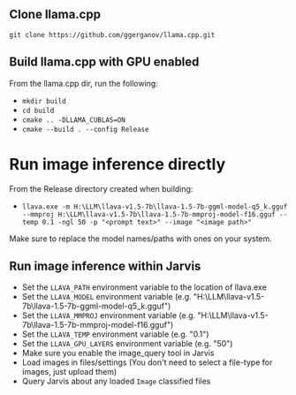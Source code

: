 
## Clone llama.cpp
`git clone https://github.com/ggerganov/llama.cpp.git`

## Build llama.cpp with GPU enabled
From the llama.cpp dir, run the following:
- `mkdir build`
- `cd build`
- `cmake .. -DLLAMA_CUBLAS=ON`
- `cmake --build . --config Release`

# Run image inference directly
From the Release directory created when building:
- `llava.exe -m H:\LLM\llava-v1.5-7b\llava-1.5-7b-ggml-model-q5_k.gguf --mmproj H:\LLM\llava-v1.5-7b\llava-1.5-7b-mmproj-model-f16.gguf --temp 0.1 -ngl 50 -p "<prompt text>" --image "<image path>"`

Make sure to replace the model names/paths with ones on your system.

## Run image inference within Jarvis
- Set the `LLAVA_PATH` environment variable to the location of llava.exe
- Set the `LLAVA_MODEL` environment variable (e.g. "H:\LLM\llava-v1.5-7b\llava-1.5-7b-ggml-model-q5_k.gguf")
- Set the `LLAVA_MMPROJ` environment variable (e.g. "H:\LLM\llava-v1.5-7b\llava-1.5-7b-mmproj-model-f16.gguf")
- Set the `LLAVA_TEMP` environment variable (e.g. "0.1")
- Set the `LLAVA_GPU_LAYERS` environment variable (e.g. "50")
- Make sure you enable the image_query tool in Jarvis
- Load images in files/settings (You don't need to select a file-type for images, just upload them)
- Query Jarvis about any loaded `Image` classified files

